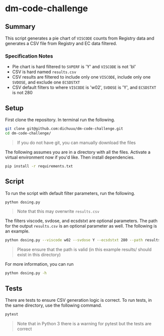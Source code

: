 # dm-code-challenge

## Summary
This script generates a pie chart of `VISCODE` counts from Registry data and generates a CSV file from Registry and EC data filtered.

### Specification Notes
- Pie chart is hard filtered to `SVPERF` is 'Y' and `VISCODE` is not 'bl'
- CSV is hard named `results.csv`
- CSV results are filtered to include only one `VISCODE`, include only one `SVDOSE`, and exclude one `ECSDSTXT`
- CSV default filters to where `VISCODE` is 'w02', `SVDOSE` is 'Y', and `ECSDSTXT` is not 280

## Setup
First clone the repository. In terminal run the following.
```sh
git clone git@github.com:dichuuu/dm-code-challenge.git
cd dm-code-challenge/
```

> If you do not have git, you can manually download the files
  
The following assumes you are in a directory with all the files. Activate a virtual environment now if you'd like. Then install dependencies.
  
```sh
pip install -r requirements.txt
```

## Script
To run the script with default filter parameters, run the following. 
```sh
python dosing.py
```
> Note that this may overwrite `results.csv`

The filters viscode, svdose, and ecsdstxt are optional parameters. The path for the output `results.csv` is an optional parameter as well. The following is an example.
```sh
python dosing.py --viscode w02 --svdose Y --ecsdstxt 280 --path results/
```
> Please ensure that the path is valid (in this example results/ should exist in this directory)


For more information, you can run
```sh
python dosing.py -h
```

## Tests
There are tests to ensure CSV generation logic is correct. To run tests, in the same directory, use the following command.
```sh
pytest
```
> Note that in Python 3 there is a warning for pytest but the tests are correct
